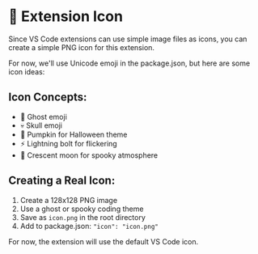 # 👻 Extension Icon

Since VS Code extensions can use simple image files as icons, you can create a simple PNG icon for this extension.

For now, we'll use Unicode emoji in the package.json, but here are some icon ideas:

## Icon Concepts:
- 👻 Ghost emoji
- 💀 Skull emoji
- 🎃 Pumpkin for Halloween theme
- ⚡ Lightning bolt for flickering
- 🌙 Crescent moon for spooky atmosphere

## Creating a Real Icon:
1. Create a 128x128 PNG image
2. Use a ghost or spooky coding theme
3. Save as `icon.png` in the root directory
4. Add to package.json: `"icon": "icon.png"`

For now, the extension will use the default VS Code icon.
